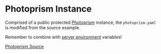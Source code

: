 # Photoprism Instance

Comprised of a public protected [Photoprism](https://www.photoprism.app/) instance, the `photoprism.yaml` is modified from the source example.

Remember to combine with [server environment](../.env) variables!

[Photoprism Source](https://docs.photoprism.app/getting-started/docker-compose/)
